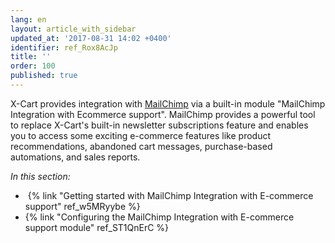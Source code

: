 ```yaml
---
lang: en
layout: article_with_sidebar
updated_at: '2017-08-31 14:02 +0400'
identifier: ref_Rox8AcJp
title: ''
order: 100
published: true
---
```

X-Cart provides integration with [MailChimp](http://www.mailchimp.com/signup/?pid=xcart&source=website) via a built-in module "MailChimp Integration with Ecommerce support". MailChimp provides a powerful tool to replace X-Cart's built-in newsletter subscriptions feature and enables you to access some exciting e-commerce features like product recommendations, abandoned cart messages, purchase-based automations, and sales reports. 

_In this section:_

*   {% link "Getting started with MailChimp Integration with E-commerce support" ref_w5MRyybe %}
*   {% link "Configuring the MailChimp Integration with E-commerce support module" ref_ST1QnErC %}
